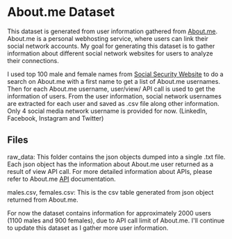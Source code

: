# About.me Dataset 
 This dataset is generated from user information gathered from [About.me](https://about.me/). About.me is a personal webhosting service, where users can link their social network accounts. My goal for generating this dataset is to gather information about different social network websites for users to analyze their connections.

I used top 100 male and female names from [Social Security Website](http://www.ssa.gov/oact/babynames/decades/century.html) to do a search on About.me with a first name to get a list of About.me usernames. Then for each About.me username, user/view/<username> API call is used to get the information of users. From the user information, social network usernames are extracted for each user and saved as .csv file along other information. Only 4 social media network username is provided for now. (LinkedIn, Facebook, Instagram and Twitter)

## Files
raw_data: This folder contains the json objects dumped into a single .txt file. Each json object has the
information about About.me user returned as a result of view API call. For more detailed information about APIs, please refer to About.me [API](https://about.me/developer/api/docs/) documentation.

males.csv, females.csv: This is the csv table generated from json object returned from About.me. 

For now the dataset contains information for approximately 2000 users (1100 males and 900 females), due to API call limit of About.me. I'll continue to update this dataset as I gather more user information.
